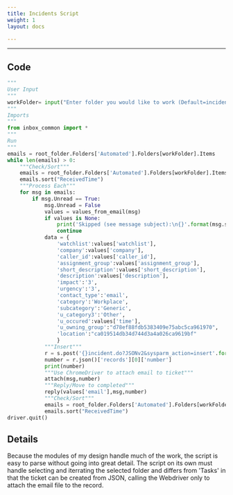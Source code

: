 ```yaml
---
title: Incidents Script
weight: 1
layout: docs

---
```

<hr />

## Code
```python
"""
User Input
"""
workFolder= input("Enter folder you would like to work (Default=incidents): ") or 'incidents'
"""
Imports
"""
from inbox_common import *
"""
Run
"""
emails = root_folder.Folders['Automated'].Folders[workFolder].Items
while len(emails) > 0:
    """Check/Sort"""
    emails = root_folder.Folders['Automated'].Folders[workFolder].Items
    emails.sort("ReceivedTime")
    """Process Each"""
    for msg in emails:
        if msg.Unread == True:
            msg.Unread = False
            values = values_from_email(msg)
            if values is None:
                print('Skipped (see message subject):\n{}'.format(msg.subject))
                continue
            data = {
                'watchlist':values['watchlist'],
                'company':values['company'],
                'caller_id':values['caller_id'],
                'assignment_group':values['assignment_group'],
                'short_description':values['short_description'],
                'description':values['description'],
                'impact':'3',
                'urgency':'3',
                'contact_type':'email',
                'category':'Workplace',
                'subcategory':'Generic',
                'u_category3':'Other',
                'u_occured':values['time'],
                'u_owning_group':"d78ef88fdb5383409e75abc5ca961970",
                'location':"ca019514db34d744d3a4a026ca9619bf"
                }
            """Insert"""
            r = s.post('{}incident.do?JSONv2&sysparm_action=insert'.format(snow),json=data)
            number = r.json()['records'][0]['number']
            print(number)
            """Use ChromeDriver to attach email to ticket"""
            attach(msg,number)
            """Reply/Move to completed"""
            reply(values['email'],msg,number)
            """Check/Sort"""
            emails = root_folder.Folders['Automated'].Folders[workFolder].Items
            emails.sort("ReceivedTime")
driver.quit()
```

## Details

Because the modules of my design handle much of the work, the script is easy to parse without going into great detail. The script on its own must handle selecting and iterrating the selected folder and differs from 'Tasks' in that the ticket can be created from JSON, calling the Webdriver only to attach the email file to the record.
